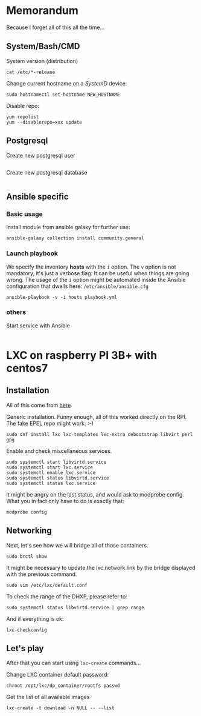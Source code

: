 # Memorandum
Because I forget all of this all the time...

## System/Bash/CMD
System version (distribution)

```
cat /etc/*-release
```

Change current hostname on a *SystemD* device:
```
sudo hostnamectl set-hostname NEW_HOSTNAME
```

Disable repo:
```
yum repolist
yum --disablerepo=xxx update
```

## Postgresql
Create new postgresql user
```

```

Create new postgresql database
```

```


## Ansible specific
### Basic usage
Install module from ansible galaxy for further use:
```
ansible-galaxy collection install community.general
```
### Launch playbook
We specify the inventory **hosts** with the `i` option. The `v` option is not mandatory, it's just a verbose flag. 
It can be useful when things are going wrong.
The usage of the `i` option might be automated inside the Ansible configuration that dwells here: `/etc/ansible/ansible.cfg` 

```
ansible-playbook -v -i hosts playbook.yml
```

### others
Start service with Ansible
```

```


# LXC on raspberry PI 3B+ with centos7

## Installation
All of this come from [here](https://www.cyberciti.biz/faq/how-to-install-and-setup-lxc-linux-container-on-fedora-linux-26/)

Generic installation. Funny enough, all of this worked directly on the RPI. The fake EPEL repo might work. :-)
```
sudo dnf install lxc lxc-templates lxc-extra debootstrap libvirt perl gpg
```

Enable and check miscellaneous services.
```
sudo systemctl start libvirtd.service
sudo systemctl start lxc.service
sudo systemctl enable lxc.service
sudo systemctl status libvirtd.service
sudo systemctl status lxc.service
```

It might be angry on the last status, and would ask to modprobe config. What you in fact only have to do is exactly that:
```
modprobe config
```

## Networking
Next, let's see how we will bridge all of those containers.
```
sudo brctl show
```


It might be necessary to update the lxc.network.link by the bridge displayed with the previous command.
```
sudo vim /etc/lxc/default.conf
```

To check the range of the DHXP, please refer to:
```
sudo systemctl status libvirtd.service | grep range
```

And if everything is ok:
```
lxc-checkconfig
```

## Let's play
After that you can start using `lxc-create` commands...

Change LXC container default password:
```
chroot /opt/lxc/dp_container/rootfs passwd
```

Get the list of all available images 
```
lxc-create -t download -n NULL -- --list
```